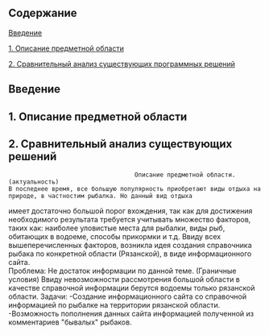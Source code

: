 
## Содержание 

[Введение](#introdution) 

[1. Описание предметной области](#domainDescription) 


[2. Сравнительный анализ существующих программных решений](#existSoftware) 


<a name="introduction"/>

## Введение

<a name="domainDescription"/>

## 1. Описание предметной области

<a name="existSoftware">

## 2. Сравнительный анализ существующих решений



                                       Описание предметной области.
	(актуальность)
	В последнее время, все большую популярность приобретают виды отдыха на природе, в частностим рыбалка. Но данный вид отдыха
имеет достаточно большой порог вхождения, так как для достижения необходимого результата требуется учитывать множество факторов,
таких как: наиболее уловистые места для рыбалки, виды рыб, обитающих в водоеме, способы прикормки и т.д. 
    Ввиду всех вышеперечисленных факторов, возникла идея создания справочника рыбака по конкретной области (Рязанской), в виде информационного сайта.   	
Проблема:
     Не достаток информации по данной теме.
(Граничные условия)
     Ввиду невозможности рассмотрения большой области в качестве справочной информации берутся водоемы только рязанской области.
Задачи:
	-Создание информационного сайта со справочной информацией по рыбалке на территории рязанской области.
	-Возможность пополнения данных сайта информацией полученной из комментариев "бывалых" рыбаков.

